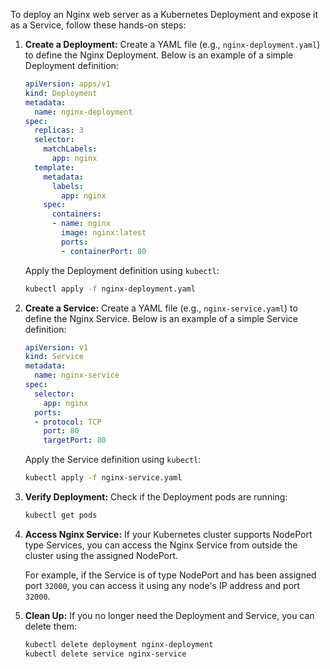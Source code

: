 To deploy an Nginx web server as a Kubernetes Deployment and expose it as a Service, follow these hands-on steps:

1. **Create a Deployment:**
   Create a YAML file (e.g., `nginx-deployment.yaml`) to define the Nginx Deployment. Below is an example of a simple Deployment definition:

   ```yaml
   apiVersion: apps/v1
   kind: Deployment
   metadata:
     name: nginx-deployment
   spec:
     replicas: 3
     selector:
       matchLabels:
         app: nginx
     template:
       metadata:
         labels:
           app: nginx
       spec:
         containers:
         - name: nginx
           image: nginx:latest
           ports:
           - containerPort: 80
   ```

   Apply the Deployment definition using `kubectl`:

   ```bash
   kubectl apply -f nginx-deployment.yaml
   ```

2. **Create a Service:**
   Create a YAML file (e.g., `nginx-service.yaml`) to define the Nginx Service. Below is an example of a simple Service definition:

   ```yaml
   apiVersion: v1
   kind: Service
   metadata:
     name: nginx-service
   spec:
     selector:
       app: nginx
     ports:
     - protocol: TCP
       port: 80
       targetPort: 80
   ```

   Apply the Service definition using `kubectl`:

   ```bash
   kubectl apply -f nginx-service.yaml
   ```

3. **Verify Deployment:**
   Check if the Deployment pods are running:

   ```bash
   kubectl get pods
   ```

4. **Access Nginx Service:**
   If your Kubernetes cluster supports NodePort type Services, you can access the Nginx Service from outside the cluster using the assigned NodePort.

   For example, if the Service is of type NodePort and has been assigned port `32000`, you can access it using any node's IP address and port `32000`.

5. **Clean Up:**
   If you no longer need the Deployment and Service, you can delete them:

   ```bash
   kubectl delete deployment nginx-deployment
   kubectl delete service nginx-service
   ```
